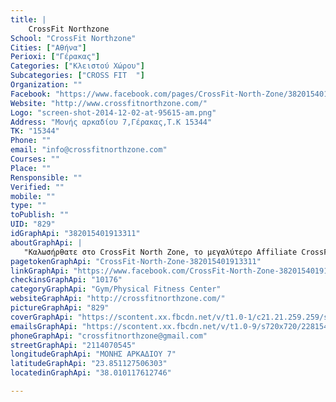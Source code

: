 ```yaml
---
title: |
    CrossFit Northzone
School: "CrossFit Northzone"
Cities: ["Αθήνα"]
Perioxi: ["Γέρακας"]
Categories: ["Κλειστού Χώρου"]
Subcategories: ["CROSS FIT  "]
Organization: ""
Facebook: "https://www.facebook.com/pages/CrossFit-North-Zone/382015401913311"
Website: "http://www.crossfitnorthzone.com/"
Logo: "screen-shot-2014-12-02-at-95615-am.png"
Address: "Μονής αρκαδίου 7,Γέρακας,Τ.Κ 15344"
TK: "15344"
Phone: ""
email: "info@crossfitnorthzone.com"
Courses: ""
Place: ""
Rensponsible: ""
Verified: ""
mobile: ""
type: ""
toPublish: ""
UID: "829"
idGraphApi: "382015401913311"
aboutGraphApi: | 
   "Καλωσήρθατε στο CrossFit North Zone, το μεγαλύτερο Affiliate CrossFit Box της Ελλάδας. "
pagetokenGraphApi: "CrossFit-North-Zone-382015401913311"
linkGraphApi: "https://www.facebook.com/CrossFit-North-Zone-382015401913311/"
checkinsGraphApi: "10176"
categoryGraphApi: "Gym/Physical Fitness Center"
websiteGraphApi: "http://crossfitnorthzone.com/"
pictureGraphApi: "829"
coverGraphApi: "https://scontent.xx.fbcdn.net/v/t1.0-1/c21.21.259.259/s50x50/947140_385900111524840_1823546401_n.jpg?oh=ee4f3fe051eee0999b5bca76a4d4cfe1&amp;oe=5B4264D3"
emailsGraphApi: "https://scontent.xx.fbcdn.net/v/t1.0-9/s720x720/22815400_1454484917999682_5855119193620475931_n.jpg?oh=c05970230ee131c4119e7d2b00cdcfb6&amp;oe=5B433A41"
phoneGraphApi: "crossfitnorthzone@gmail.com"
streetGraphApi: "2114070545"
longitudeGraphApi: "ΜΟΝΗΣ ΑΡΚΑΔΙΟΥ 7"
latitudeGraphApi: "23.851127506303"
locatedinGraphApi: "38.010117612746"

---
```




